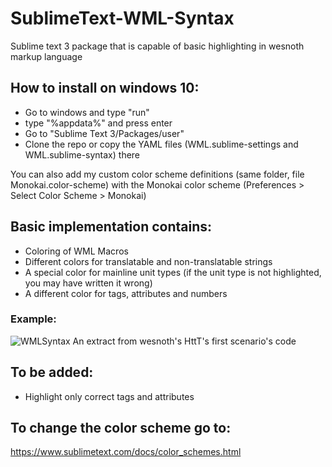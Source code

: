 # SublimeText-WML-Syntax
Sublime text 3 package that is capable of basic highlighting in wesnoth markup language

## How to install on windows 10:
  - Go to windows and type "run"
  - type "%appdata%" and press enter
  - Go to "Sublime Text 3/Packages/user"
  - Clone the repo or copy the YAML files (WML.sublime-settings and WML.sublime-syntax) there
  
  You can also add my custom color scheme definitions (same folder, file Monokai.color-scheme) with the Monokai color scheme (Preferences > Select Color Scheme > Monokai)
  
## Basic implementation contains:
  - Coloring of WML Macros
  - Different colors for translatable and non-translatable strings
  - A special color for mainline unit types (if the unit type is not highlighted, you may have written it wrong)
  - A different color for tags, attributes and numbers
  
  ### Example:
  ![WMLSyntax](https://user-images.githubusercontent.com/30196839/197388755-c7b0ff45-442a-445c-92e1-f4c4b6dfb42b.png)
  An extract from wesnoth's HttT's first scenario's code

## To be added:
  - Highlight only correct tags and attributes
## To change the color scheme go to:
  https://www.sublimetext.com/docs/color_schemes.html
